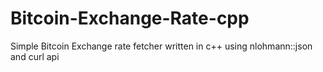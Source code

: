 # Bitcoin-Exchange-Rate-cpp
Simple Bitcoin Exchange rate fetcher written in c++ using nlohmann::json and curl api
